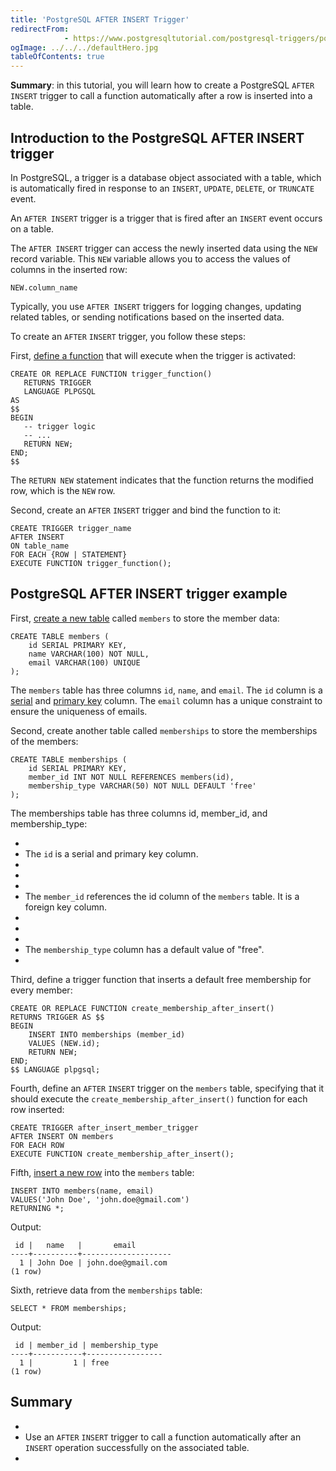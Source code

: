 ```yaml
---
title: 'PostgreSQL AFTER INSERT Trigger'
redirectFrom: 
            - https://www.postgresqltutorial.com/postgresql-triggers/postgresql-after-insert-trigger/
ogImage: ../../../defaultHero.jpg
tableOfContents: true
---
```

<!-- wp:paragraph -->

**Summary**: in this tutorial, you will learn how to create a PostgreSQL `AFTER INSERT` trigger to call a function automatically after a row is inserted into a table.

<!-- /wp:paragraph -->

<!-- wp:heading -->

## Introduction to the PostgreSQL AFTER INSERT trigger

<!-- /wp:heading -->

<!-- wp:paragraph -->

In PostgreSQL, a trigger is a database object associated with a table, which is automatically fired in response to an `INSERT`, `UPDATE`, `DELETE`, or `TRUNCATE` event.

<!-- /wp:paragraph -->

<!-- wp:paragraph -->

An `AFTER INSERT` trigger is a trigger that is fired after an `INSERT` event occurs on a table.

<!-- /wp:paragraph -->

<!-- wp:paragraph -->

The `AFTER INSERT` trigger can access the newly inserted data using the `NEW` record variable. This `NEW` variable allows you to access the values of columns in the inserted row:

<!-- /wp:paragraph -->

<!-- wp:code {"language":"sql"} -->

```
NEW.column_name
```

<!-- /wp:code -->

<!-- wp:paragraph -->

Typically, you use `AFTER INSERT` triggers for logging changes, updating related tables, or sending notifications based on the inserted data.

<!-- /wp:paragraph -->

<!-- wp:paragraph -->

To create an `AFTER` `INSERT` trigger, you follow these steps:

<!-- /wp:paragraph -->

<!-- wp:paragraph -->

First, [define a function](https://www.postgresqltutorial.com/postgresql-plpgsql/postgresql-create-function/) that will execute when the trigger is activated:

<!-- /wp:paragraph -->

<!-- wp:code {"language":"sql"} -->

```
CREATE OR REPLACE FUNCTION trigger_function()
   RETURNS TRIGGER
   LANGUAGE PLPGSQL
AS
$$
BEGIN
   -- trigger logic
   -- ...
   RETURN NEW;
END;
$$
```

<!-- /wp:code -->

<!-- wp:paragraph -->

The `RETURN NEW` statement indicates that the function returns the modified row, which is the `NEW` row.

<!-- /wp:paragraph -->

<!-- wp:paragraph -->

Second, create an `AFTER` `INSERT` trigger and bind the function to it:

<!-- /wp:paragraph -->

<!-- wp:code {"language":"sql"} -->

```
CREATE TRIGGER trigger_name
AFTER INSERT
ON table_name
FOR EACH {ROW | STATEMENT}
EXECUTE FUNCTION trigger_function();
```

<!-- /wp:code -->

<!-- wp:heading -->

## PostgreSQL AFTER INSERT trigger example

<!-- /wp:heading -->

<!-- wp:paragraph -->

First, [create a new table](https://www.postgresqltutorial.com/postgresql-tutorial/postgresql-create-table/) called `members` to store the member data:

<!-- /wp:paragraph -->

<!-- wp:code {"language":"sql"} -->

```
CREATE TABLE members (
    id SERIAL PRIMARY KEY,
    name VARCHAR(100) NOT NULL,
    email VARCHAR(100) UNIQUE
);
```

<!-- /wp:code -->

<!-- wp:paragraph -->

The `members` table has three columns `id`, `name`, and `email`. The `id` column is a [serial](https://www.postgresqltutorial.com/postgresql-tutorial/postgresql-serial/) and [primary key](https://www.postgresqltutorial.com/postgresql-tutorial/postgresql-primary-key/) column. The `email` column has a unique constraint to ensure the uniqueness of emails.

<!-- /wp:paragraph -->

<!-- wp:paragraph -->

Second, create another table called `memberships` to store the memberships of the members:

<!-- /wp:paragraph -->

<!-- wp:code {"language":"sql"} -->

```
CREATE TABLE memberships (
    id SERIAL PRIMARY KEY,
    member_id INT NOT NULL REFERENCES members(id),
    membership_type VARCHAR(50) NOT NULL DEFAULT 'free'
);
```

<!-- /wp:code -->

<!-- wp:paragraph -->

The memberships table has three columns id, member_id, and membership_type:

<!-- /wp:paragraph -->

<!-- wp:list -->

- <!-- wp:list-item -->
- The `id` is a serial and primary key column.
- <!-- /wp:list-item -->
-
- <!-- wp:list-item -->
- The `member_id` references the id column of the `members` table. It is a foreign key column.
- <!-- /wp:list-item -->
-
- <!-- wp:list-item -->
- The `membership_type` column has a default value of "free".
- <!-- /wp:list-item -->

<!-- /wp:list -->

<!-- wp:paragraph -->

Third, define a trigger function that inserts a default free membership for every member:

<!-- /wp:paragraph -->

<!-- wp:code {"language":"sql"} -->

```
CREATE OR REPLACE FUNCTION create_membership_after_insert()
RETURNS TRIGGER AS $$
BEGIN
    INSERT INTO memberships (member_id)
    VALUES (NEW.id);
    RETURN NEW;
END;
$$ LANGUAGE plpgsql;
```

<!-- /wp:code -->

<!-- wp:paragraph -->

Fourth, define an `AFTER` `INSERT` trigger on the `members` table, specifying that it should execute the `create_membership_after_insert()` function for each row inserted:

<!-- /wp:paragraph -->

<!-- wp:code {"language":"sql"} -->

```
CREATE TRIGGER after_insert_member_trigger
AFTER INSERT ON members
FOR EACH ROW
EXECUTE FUNCTION create_membership_after_insert();
```

<!-- /wp:code -->

<!-- wp:paragraph -->

Fifth, [insert a new row](https://www.postgresqltutorial.com/postgresql-tutorial/postgresql-insert/) into the `members` table:

<!-- /wp:paragraph -->

<!-- wp:code {"language":"sql"} -->

```
INSERT INTO members(name, email)
VALUES('John Doe', 'john.doe@gmail.com')
RETURNING *;
```

<!-- /wp:code -->

<!-- wp:paragraph -->

Output:

<!-- /wp:paragraph -->

<!-- wp:code {"language":"sql"} -->

```
 id |   name   |       email
----+----------+--------------------
  1 | John Doe | john.doe@gmail.com
(1 row)
```

<!-- /wp:code -->

<!-- wp:paragraph -->

Sixth, retrieve data from the `memberships` table:

<!-- /wp:paragraph -->

<!-- wp:code {"language":"sql"} -->

```
SELECT * FROM memberships;
```

<!-- /wp:code -->

<!-- wp:paragraph -->

Output:

<!-- /wp:paragraph -->

<!-- wp:code {"language":"sql"} -->

```
 id | member_id | membership_type
----+-----------+-----------------
  1 |         1 | free
(1 row)
```

<!-- /wp:code -->

<!-- wp:heading -->

## Summary

<!-- /wp:heading -->

<!-- wp:list -->

- <!-- wp:list-item -->
- Use an `AFTER` `INSERT` trigger to call a function automatically after an `INSERT` operation successfully on the associated table.
- <!-- /wp:list-item -->

<!-- /wp:list -->
